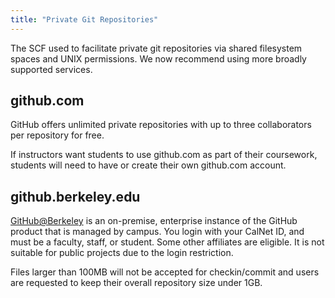 ```yaml
---
title: "Private Git Repositories"
---
```

The SCF used to facilitate private git repositories via shared
filesystem spaces and UNIX permissions. We now recommend using more
broadly supported services.

## github.com

GitHub offers unlimited private repositories with up to three
collaborators per repository for free.

If instructors want students to use github.com as part of their
coursework, students will need to have or create their own github.com
account.

## github.berkeley.edu

[GitHub@Berkeley](https://pages.github.berkeley.edu/Github-Info/info-main/) is
an on-premise, enterprise instance of the GitHub product that is managed
by campus. You login with your CalNet ID, and must be a faculty, staff,
or student. Some other affiliates are eligible. It is not suitable for
public projects due to the login restriction.

Files larger than 100MB will not be accepted for checkin/commit and
users are requested to keep their overall repository size under 1GB.
